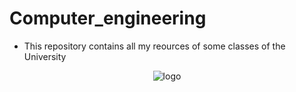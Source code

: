 # Computer_engineering
* This repository contains all my reources of some classes of the University


<p align="center">
  <img src="https://upload.wikimedia.org/wikipedia/commons/thumb/d/d9/Logo_del_ITAM.svg/800px-Logo_del_ITAM.svg.png" alt="logo">
</p>



